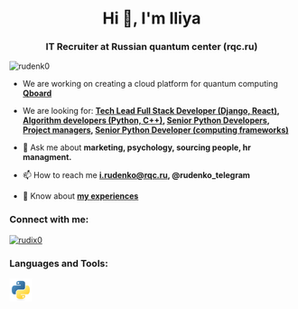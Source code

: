 <h1 align="center">Hi 👋, I'm Iliya</h1>
<h3 align="center">IT Recruiter at Russian quantum center (rqc.ru)</h3>

<p align="left"> <img src="https://komarev.com/ghpvc/?username=rudenk0&label=Profile%20views&color=0e75b6&style=flat" alt="rudenk0" /> </p>

- We are working on creating a cloud platform for quantum computing [**Qboard**](https://qml.rqc.ru/products/qboard)

- We are looking for: **[Tech Lead Full Stack Developer (Django, React)](https://hh.ru/vacancy/53622010), [Algorithm developers (Python, C++)](https://teletype.in/@rudenko/5G6PABUuksP), [Senior Python Developers](https://teletype.in/@rudenko/yGo5jEkgpmh), [Project managers](https://teletype.in/@rudenko/sqQMMGJbBCz), [Senior Python Developer (computing frameworks)](https://yaroslavl.hh.ru/vacancy/55480836)**

- 💬 Ask me about **marketing, psychology, sourcing people, hr managment.**

- 📫 How to reach me **i.rudenko@rqc.ru, @rudenko_telegram**

- 📄 Know about [**my experiences**](hh.ru/resume/bb46aeb2ff085767cc0039ed1f426553333158)

<h3 align="left">Connect with me:</h3>
<p align="left">
<a href="https://linkedin.com/in/rudix0" target="blank"><img align="center" src="https://raw.githubusercontent.com/rahuldkjain/github-profile-readme-generator/master/src/images/icons/Social/linked-in-alt.svg" alt="rudix0" height="30" width="40" /></a>
</p>

<h3 align="left">Languages and Tools:</h3>
<p align="left"> <a href="https://www.python.org" target="_blank" rel="noreferrer"> <img src="https://raw.githubusercontent.com/devicons/devicon/master/icons/python/python-original.svg" alt="python" width="40" height="40"/> </a> </p>

